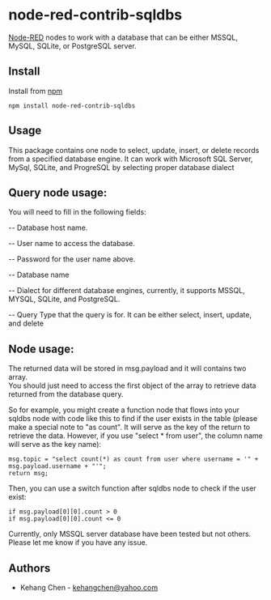 node-red-contrib-sqldbs
=========================
[Node-RED](http://nodered.org) nodes to work with a database 
that can be either MSSQL, MySQL, SQLite, or PostgreSQL server.

Install
-------
Install from [npm](http://npmjs.org)
```
npm install node-red-contrib-sqldbs
```

Usage
-----
This package contains one node to select, update, insert, or delete records from a specified database engine.  It can 
work with Microsoft SQL Server, MySql, SQLite, and ProgreSQL by selecting proper database dialect


Query node usage:
-----------------

You will need to fill in the following fields:

-- Database host name.

-- User name to access the database.

-- Password for the user name above.

-- Database name

-- Dialect for different database engines, currently, it supports MSSQL, MYSQL, SQLite, and PostgreSQL. 

-- Query Type that the query is for.  It can be either select, insert, update, and delete


Node usage:
------------------

The returned data will be stored in msg.payload and it will contains two array.  
You should just need to access the first object of the array to retrieve data
returned from the database query.  

So for example, you might create a function node that flows into your sqldbs node
with code like this to find if the user exists in the table (please make a special
note to "as count".  It will serve as the key of the return to retrieve the data. 
However, if you use "select * from user", the column name will serve as the key
name):

```
msg.topic = "select count(*) as count from user where username = '" + msg.payload.username + "'";
return msg;
```

Then, you can use a switch function after sqldbs node to check if the user exist:

```
if msg.payload[0][0].count > 0 
if msg.payload[0][0].count <= 0
```

Currently, only MSSQL server database have been tested but not others.  Please let
me know if you have any issue.

Authors
-------
* Kehang Chen - [kehangchen@yahoo.com](mailto:kehangchen@yahoo.com)
